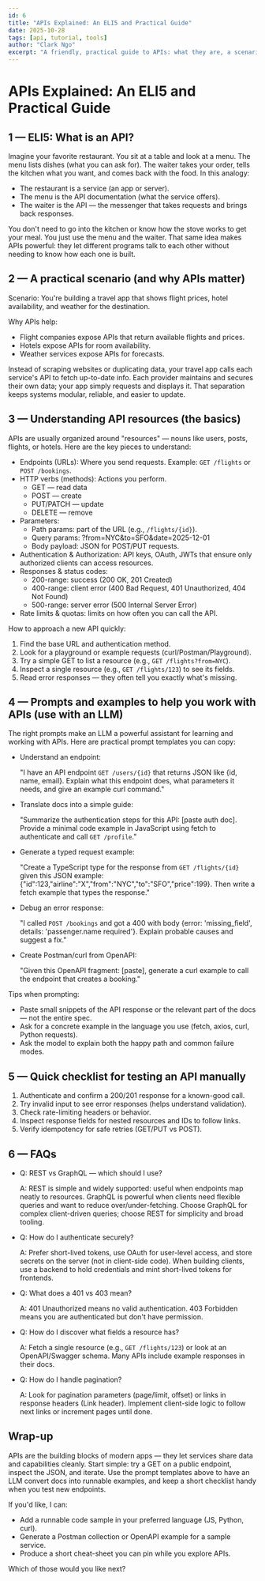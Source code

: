 ```yaml
---
id: 6
title: "APIs Explained: An ELI5 and Practical Guide"
date: 2025-10-28
tags: [api, tutorial, tools]
author: "Clark Ngo"
excerpt: "A friendly, practical guide to APIs: what they are, a scenario that shows why they're useful, how to read API resources, prompt tips for working with APIs, and common FAQs."
---
```


# APIs Explained: An ELI5 and Practical Guide

## 1 — ELI5: What is an API?

Imagine your favorite restaurant. You sit at a table and look at a menu. The menu lists dishes (what you can ask for). The waiter takes your order, tells the kitchen what you want, and comes back with the food. In this analogy:

- The restaurant is a service (an app or server).
- The menu is the API documentation (what the service offers).
- The waiter is the API — the messenger that takes requests and brings back responses.

You don't need to go into the kitchen or know how the stove works to get your meal. You just use the menu and the waiter. That same idea makes APIs powerful: they let different programs talk to each other without needing to know how each one is built.

## 2 — A practical scenario (and why APIs matter)

Scenario: You're building a travel app that shows flight prices, hotel availability, and weather for the destination.

Why APIs help:

- Flight companies expose APIs that return available flights and prices.
- Hotels expose APIs for room availability.
- Weather services expose APIs for forecasts.

Instead of scraping websites or duplicating data, your travel app calls each service's API to fetch up-to-date info. Each provider maintains and secures their own data; your app simply requests and displays it. That separation keeps systems modular, reliable, and easier to update.

## 3 — Understanding API resources (the basics)

APIs are usually organized around "resources" — nouns like users, posts, flights, or hotels. Here are the key pieces to understand:

- Endpoints (URLs): Where you send requests. Example: `GET /flights` or `POST /bookings`.
- HTTP verbs (methods): Actions you perform.
  - GET — read data
  - POST — create
  - PUT/PATCH — update
  - DELETE — remove
- Parameters:
  - Path params: part of the URL (e.g., `/flights/{id}`).
  - Query params: ?from=NYC&to=SFO&date=2025-12-01
  - Body payload: JSON for POST/PUT requests.
- Authentication & Authorization: API keys, OAuth, JWTs that ensure only authorized clients can access resources.
- Responses & status codes:
  - 200-range: success (200 OK, 201 Created)
  - 400-range: client error (400 Bad Request, 401 Unauthorized, 404 Not Found)
  - 500-range: server error (500 Internal Server Error)
- Rate limits & quotas: limits on how often you can call the API.

How to approach a new API quickly:

1. Find the base URL and authentication method.
2. Look for a playground or example requests (curl/Postman/Playground).
3. Try a simple GET to list a resource (e.g., `GET /flights?from=NYC`).
4. Inspect a single resource (e.g., `GET /flights/123`) to see its fields.
5. Read error responses — they often tell you exactly what's missing.

## 4 — Prompts and examples to help you work with APIs (use with an LLM)

The right prompts make an LLM a powerful assistant for learning and working with APIs. Here are practical prompt templates you can copy:

- Understand an endpoint:

  "I have an API endpoint `GET /users/{id}` that returns JSON like {id, name, email}. Explain what this endpoint does, what parameters it needs, and give an example curl command."

- Translate docs into a simple guide:

  "Summarize the authentication steps for this API: [paste auth doc]. Provide a minimal code example in JavaScript using fetch to authenticate and call `GET /profile`."

- Generate a typed request example:

  "Create a TypeScript type for the response from `GET /flights/{id}` given this JSON example: {"id":123,"airline":"X","from":"NYC","to":"SFO","price":199}. Then write a fetch example that types the response."

- Debug an error response:

  "I called `POST /bookings` and got a 400 with body {error: 'missing_field', details: 'passenger.name required'}. Explain probable causes and suggest a fix."

- Create Postman/curl from OpenAPI:

  "Given this OpenAPI fragment: [paste], generate a curl example to call the endpoint that creates a booking."

Tips when prompting:

- Paste small snippets of the API response or the relevant part of the docs — not the entire spec.
- Ask for a concrete example in the language you use (fetch, axios, curl, Python requests).
- Ask the model to explain both the happy path and common failure modes.

## 5 — Quick checklist for testing an API manually

1. Authenticate and confirm a 200/201 response for a known-good call.
2. Try invalid input to see error responses (helps understand validation).
3. Check rate-limiting headers or behavior.
4. Inspect response fields for nested resources and IDs to follow links.
5. Verify idempotency for safe retries (GET/PUT vs POST).

## 6 — FAQs

- Q: REST vs GraphQL — which should I use?

  A: REST is simple and widely supported: useful when endpoints map neatly to resources. GraphQL is powerful when clients need flexible queries and want to reduce over/under-fetching. Choose GraphQL for complex client-driven queries; choose REST for simplicity and broad tooling.

- Q: How do I authenticate securely?

  A: Prefer short-lived tokens, use OAuth for user-level access, and store secrets on the server (not in client-side code). When building clients, use a backend to hold credentials and mint short-lived tokens for frontends.

- Q: What does a 401 vs 403 mean?

  A: 401 Unauthorized means no valid authentication. 403 Forbidden means you are authenticated but don't have permission.

- Q: How do I discover what fields a resource has?

  A: Fetch a single resource (e.g., `GET /flights/123`) or look at an OpenAPI/Swagger schema. Many APIs include example responses in their docs.

- Q: How do I handle pagination?

  A: Look for pagination parameters (page/limit, offset) or links in response headers (Link header). Implement client-side logic to follow next links or increment pages until done.

## Wrap-up

APIs are the building blocks of modern apps — they let services share data and capabilities cleanly. Start simple: try a GET on a public endpoint, inspect the JSON, and iterate. Use the prompt templates above to have an LLM convert docs into runnable examples, and keep a short checklist handy when you test new endpoints.

If you'd like, I can:

- Add a runnable code sample in your preferred language (JS, Python, curl).
- Generate a Postman collection or OpenAPI example for a sample service.
- Produce a short cheat-sheet you can pin while you explore APIs.

Which of those would you like next?
